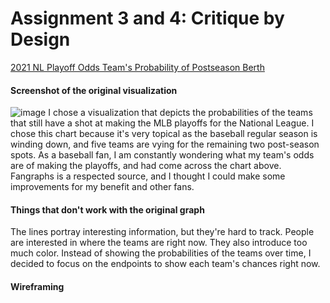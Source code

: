 # Assignment 3 and 4: Critique by Design
[2021 NL Playoff Odds Team's Probability of Postseason Berth](https://www.fangraphs.com/standings/playoff-odds-graphs?lg=NL&div=A&stat=poff&year=2021)

#### Screenshot of the original visualization

![image](https://user-images.githubusercontent.com/78521868/134104662-b7b2c3ac-5f70-441a-8bd9-ec2161f98e90.png)
I chose a visualization that depicts the probabilities of the teams that still have a shot at making the MLB playoffs for the National League. I chose this chart because it's very topical as the baseball regular season is winding down, and five teams are vying for the remaining two post-season spots. As a baseball fan, I am constantly wondering what my team's odds are of making the playoffs, and had come across the chart above. Fangraphs is a respected source, and I thought I could make some improvements for my benefit and other fans. 
#### Things that don't work with the original graph

The lines portray interesting information, but they're hard to track. People are interested in where the teams are right now. They also introduce too much color.  Instead of showing the probabilities of the teams over time, I decided to focus on the endpoints to show each team's chances right now.  

#### Wireframing
